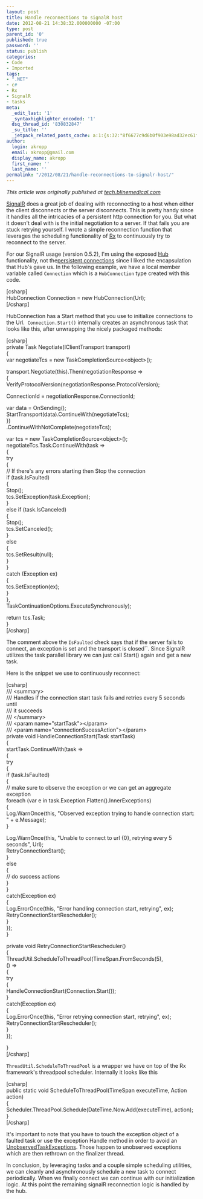 ```yaml
---
layout: post
title: Handle reconnections to signalR host
date: 2012-08-21 14:38:32.000000000 -07:00
type: post
parent_id: '0'
published: true
password: ''
status: publish
categories:
- Code
- Imported
tags:
- ".NET"
- c#
- Rx
- SignalR
- tasks
meta:
  _edit_last: '1'
  _syntaxhighlighter_encoded: '1'
  dsq_thread_id: '830832847'
  _su_title: ''
  _jetpack_related_posts_cache: a:1:{s:32:"8f6677c9d6b0f903e98ad32ec61f8deb";a:2:{s:7:"expires";i:1561163778;s:7:"payload";a:3:{i:0;a:1:{s:2:"id";i:289;}i:1;a:1:{s:2:"id";i:2365;}i:2;a:1:{s:2:"id";i:4091;}}}}
author:
  login: akropp
  email: akropp@gmail.com
  display_name: akropp
  first_name: ''
  last_name: ''
permalink: "/2012/08/21/handle-reconnections-to-signalr-host/"
---
```

_This article was originally published at [tech.blinemedical.com](http://tech.blinemedical.com/handle-reconnections-to-signalr-host/)_

[SignalR](https://github.com/SignalR/SignalR/) does a great job of dealing with reconnecting to a host when either the client disconnects or the server disconnects. This is pretty handy since it handles all the intricacies of a persistent http connection for you. But what it doesn't deal with is the initial negotiation to a server. If that fails you are stuck retrying yourself. I wrote a simple reconnection function that leverages the scheduling functionality of [Rx](http://msdn.microsoft.com/en-us/data/gg577609.aspx) to continuously try to reconnect to the server.

For our SignalR usage (version 0.5.2), I'm using the exposed [Hub](https://github.com/SignalR/SignalR/wiki/QuickStart-Hubs) functionality, not the[persistent connections](https://github.com/SignalR/SignalR/wiki/QuickStart-Persistent-Connections) since I liked the encapsulation that Hub's gave us. In the following example, we have a local member variable called `Connection` which is a `HubConnection` type created with this code.

[csharp]  
HubConnection Connection = new HubConnection(Url);  
[/csharp]

HubConnection has a Start method that you use to initialize connections to the Url.&nbsp; `Connection.Start()` internally creates an asynchronous task that looks like this, after unwrapping the nicely packaged methods:

[csharp]  
private Task Negotiate(IClientTransport transport)  
{  
 var negotiateTcs = new TaskCompletionSource\<object\>();

transport.Negotiate(this).Then(negotiationResponse =\>  
 {  
 VerifyProtocolVersion(negotiationResponse.ProtocolVersion);

ConnectionId = negotiationResponse.ConnectionId;

var data = OnSending();  
 StartTransport(data).ContinueWith(negotiateTcs);  
 })  
 .ContinueWithNotComplete(negotiateTcs);

var tcs = new TaskCompletionSource\<object\>();  
 negotiateTcs.Task.ContinueWith(task =\>  
 {  
 try  
 {  
 // If there's any errors starting then Stop the connection  
 if (task.IsFaulted)  
 {  
 Stop();  
 tcs.SetException(task.Exception);  
 }  
 else if (task.IsCanceled)  
 {  
 Stop();  
 tcs.SetCanceled();  
 }  
 else  
 {  
 tcs.SetResult(null);  
 }  
 }  
 catch (Exception ex)  
 {  
 tcs.SetException(ex);  
 }  
 },  
 TaskContinuationOptions.ExecuteSynchronously);

return tcs.Task;  
}  
[/csharp]

The comment above the `IsFaulted` check says that if the server fails to connect, an exception is set and the transport is closed``. Since SignalR utilizes the task parallel library we can just call Start() again and get a new task.

Here is the snippet we use to continuously reconnect:

[csharp]  
/// \<summary\>  
/// Handles if the connection start task fails and retries every 5 seconds until  
/// it succeeds  
/// \</summary\>  
/// \<param name="startTask"\>\</param\>  
/// \<param name="connectionSucessAction"\>\</param\>  
private void HandleConnectionStart(Task startTask)  
{  
 startTask.ContinueWith(task =\>  
 {  
 try  
 {  
 if (task.IsFaulted)  
 {  
 // make sure to observe the exception or we can get an aggregate exception  
 foreach (var e in task.Exception.Flatten().InnerExceptions)  
 {  
 Log.WarnOnce(this, "Observed exception trying to handle connection start: " + e.Message);  
 }

Log.WarnOnce(this, "Unable to connect to url {0}, retrying every 5 seconds", Url);  
 RetryConnectionStart();  
 }  
 else  
 {  
 // do success actions  
 }  
 }  
 catch(Exception ex)  
 {  
 Log.ErrorOnce(this, "Error handling connection start, retrying", ex);  
 RetryConnectionStartRescheduler();  
 }  
 });  
}

private void RetryConnectionStartRescheduler()  
{  
 ThreadUtil.ScheduleToThreadPool(TimeSpan.FromSeconds(5),  
 () =\>  
 {  
 try  
 {  
 HandleConnectionStart(Connection.Start());  
 }  
 catch(Exception ex)  
 {  
 Log.ErrorOnce(this, "Error retrying connection start, retrying", ex);  
 RetryConnectionStartRescheduler();  
 }  
 });

}  
[/csharp]

`ThreadUtil.ScheduleToThreadPool` is a wrapper we have on top of the Rx framework's threadpool scheduler. Internally it looks like this

[csharp]  
public static void ScheduleToThreadPool(TimeSpan executeTime, Action action)  
{  
 Scheduler.ThreadPool.Schedule(DateTime.Now.Add(executeTime), action);  
}  
[/csharp]

It's important to note that you have to touch the exception object of a faulted task or use the exception Handle method in order to avoid an [UnobservedTaskExceptions](http://msdn.microsoft.com/en-us/library/dd997415.aspx). Those happen to unobserved exceptions which are then rethrown on the finalizer thread.

In conclusion, by leveraging tasks and a couple simple scheduling utilities, we can cleanly and asynchronously schedule a new task to connect periodically. When we finally connect we can continue with our initialization logic. At this point the remaining signalR reconnection logic is handled by the hub.

